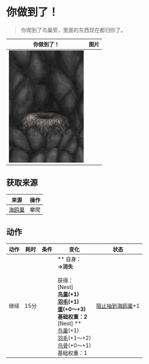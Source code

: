 # 你做到了！  
> 你爬到了鸟巢旁，里面的东西现在都归你了。  
  
  你做到了！  |   图片   
 ----  |  ----:   
   |  <img decoding="async" src="Sprite/SeagullNest.png" href="a.md" style="max-width:300px;max-height:300px;">   
  
## 获取来源  
来源  |  操作  
----  |  ----  
[海鸥巢](SeagullNest.md)  |  攀爬  
## 动作  
动作  |  耗时  |  条件  |  变化  |  状态  
----  |  ----  |  ----  |  ----  |  ----  
继续<br>  |  15分  |    |  ** 自身：**<br>→消失<br><br>** 获得： **<br>** [Nest] **<br>  [鸟巢](Nest.md)(+1)<br>  [羽毛](Feathers.md)(+1)<br>  [蛋](Egg.md)(+0～+3)<br>基础权重：2<br>** [Nest] **<br>  [鸟巢](Nest.md)(+1)<br>  [羽毛](Feathers.md)(+1～+2)<br>  [鸟骨](BonesBird.md)(+0～+1)<br>基础权重：1  |  [阻止抽到海鸥巢](SeagullNestKiller.md)+1  


<script>document.title="你做到了！ - 卡牌生存百科 Card Survival Wiki";</script>